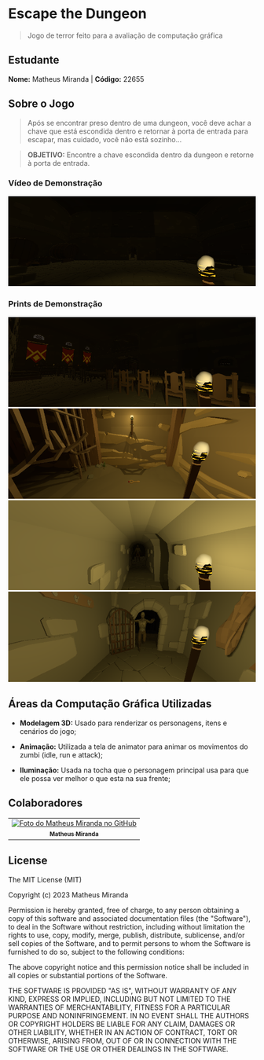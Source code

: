 # Escape the Dungeon

> Jogo de terror feito para a avaliação de computação gráfica

## Estudante

**Nome:** Matheus Miranda | **Código:** 22655

## Sobre o Jogo

> Após se encontrar preso dentro de uma dungeon, você deve achar a chave que está escondida dentro e retornar à porta de entrada para escapar, mas cuidado, você não está sozinho...

> **OBJETIVO:** Encontre a chave escondida dentro da dungeon e retorne à porta de entrada.

### Vídeo de Demonstração

[![Video do Jogo](./docs/Screenshot_0.png)](./docs/Video%20de%20Demonstra%C3%A7%C3%A3o%20do%20jogo%20Escape%20the%20Dungeon.mkv)

### Prints de Demonstração

<img src="./docs/Screenshot_1.png" alt="Escape the Dungeon 1">

<img src="./docs/Screenshot_2.png" alt="Escape the Dungeon 2">

<img src="./docs/Screenshot_3.png" alt="Escape the Dungeon 3">

<img src="./docs/Screenshot_5.png" alt="Escape the Dungeon 4">

## Áreas da Computação Gráfica Utilizadas

* **Modelagem 3D:** Usado para renderizar os personagens, itens e cenários do jogo;

* **Animação:** Utilizada a tela de animator para animar os movimentos do zumbi (idle, run e attack);

* **Iluminação:** Usada na tocha que o personagem principal usa para que ele possa ver melhor o que esta na sua frente;

## Colaboradores

<table>
  <tr>
    <td align="center">
      <a href="https://github.com/MatheusMiranda1" target="_blank">
        <img src="https://avatars.githubusercontent.com/u/70171112?v=4" width="100px;" alt="Foto do Matheus Miranda no GitHub"/><br>
        <sub>
          <b>Matheus Miranda</b>
        </sub>
      </a>
    </td>
  </tr>
</table>

## License
The MIT License (MIT)

Copyright (c) 2023 Matheus Miranda

Permission is hereby granted, free of charge, to any person obtaining a copy of this software and associated documentation files (the "Software"), to deal in the Software without restriction, including without limitation the rights to use, copy, modify, merge, publish, distribute, sublicense, and/or sell copies of the Software, and to permit persons to whom the Software is furnished to do so, subject to the following conditions:

The above copyright notice and this permission notice shall be included in all copies or substantial portions of the Software.

THE SOFTWARE IS PROVIDED "AS IS", WITHOUT WARRANTY OF ANY KIND, EXPRESS OR IMPLIED, INCLUDING BUT NOT LIMITED TO THE WARRANTIES OF MERCHANTABILITY, FITNESS FOR A PARTICULAR PURPOSE AND NONINFRINGEMENT. IN NO EVENT SHALL THE AUTHORS OR COPYRIGHT HOLDERS BE LIABLE FOR ANY CLAIM, DAMAGES OR OTHER LIABILITY, WHETHER IN AN ACTION OF CONTRACT, TORT OR OTHERWISE, ARISING FROM, OUT OF OR IN CONNECTION WITH THE SOFTWARE OR THE USE OR OTHER DEALINGS IN THE SOFTWARE.
